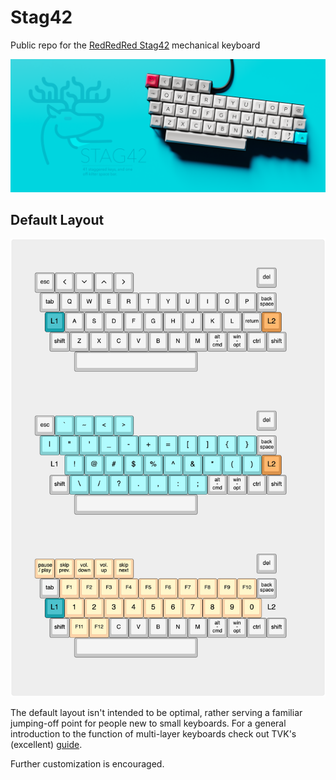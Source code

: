 # Stag42
Public repo for the [RedRedRed Stag42](https://redredred.ca/stag42) mechanical keyboard

![img](./assets/cover-render.png)


## Default Layout

![qwerty](./assets/default-layers.png)

The default layout isn't intended to be optimal, rather serving a familiar jumping-off point for people new to small keyboards. For a general introduction to the function of multi-layer keyboards check out TVK's (excellent) [guide](https://thevankeyboards.com/wdamkg). 

Further customization is encouraged. 

